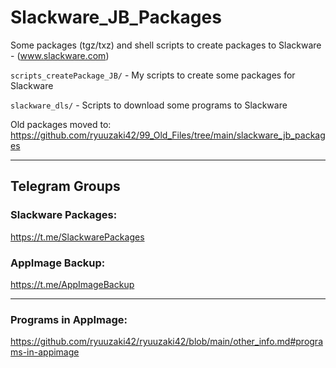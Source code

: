 # Slackware_JB_Packages

Some packages (tgz/txz) and shell scripts to create packages to Slackware - (www.slackware.com)

`scripts_createPackage_JB/` - My scripts to create some packages for Slackware

`slackware_dls/` - Scripts to download some programs to Slackware

Old packages moved to: https://github.com/ryuuzaki42/99_Old_Files/tree/main/slackware_jb_packages

---
## Telegram Groups

### Slackware Packages:
https://t.me/SlackwarePackages

### AppImage Backup:
https://t.me/AppImageBackup

---
### Programs in AppImage:
https://github.com/ryuuzaki42/ryuuzaki42/blob/main/other_info.md#programs-in-appimage
